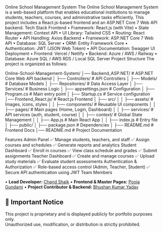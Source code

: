 Online School Management System
The Online School Management System is a web-based platform that enables educational institutions to manage students, teachers, courses, and administrative tasks efficiently. This project includes a React.js-based frontend and an ASP.NET Core 7 Web API backend.
Tech Stack
Frontend
• Framework: React.js (with Vite)
• State Management: Context API
• UI Library: Tailwind CSS
• Routing: React Router
• API Handling: Axios
Backend
• Framework: ASP.NET Core 7 Web API
• Database: SQL Server
• ORM: Entity Framework Core
• Authentication: JWT (JSON Web Token)
• API Documentation: Swagger UI
Deployment
• Frontend: Vercel / Netlify
• Backend: Azure / AWS / Railway
• Database: Azure SQL / AWS RDS / Local SQL Server
Project Structure
The project is organized as follows:

Online-School-Management-System/
│── Backend_ASP.NET/         # ASP.NET Core Web API backend
│   ├── Controllers/         # API Controllers
│   ├── Models/              # Database Models
│   ├── Repositories/        # Data Access Layer
│   ├── Services/            # Business Logic
│   ├── appsettings.json     # Configuration
│   ├── Program.cs           # Main entry point
│   ├── Startup.cs           # Service configuration
│── Frontend_React.js/       # React.js Frontend
│   ├── src/
│   │   ├── assets/          # Images, icons, styles
│   │   ├── components/      # Reusable UI components
│   │   ├── pages/           # Main pages (Home, Login, Dashboard)
│   │   ├── services/        # API services (auth, student, course)
│   │   ├── context/         # Global State Management
│   │   ├── App.js           # Main React App
│   │   ├── index.js         # Entry file
│   ├── public/
│   ├── package.json         # Dependencies
│   ├── README.md            # Frontend Docs
│── README.md                # Project Documentation

Features
Admin Panel
✅ Manage students, teachers, and staff
✅ Assign courses and schedules
✅ Generate reports and analytics
Student Dashboard
✅ Enroll in courses
✅ View class schedule and grades
✅ Submit assignments
Teacher Dashboard
✅ Create and manage courses
✅ Upload study materials
✅ Evaluate student assessments
Authentication & Authorization
✅ Role-based access control (Admin, Teacher, Student)
✅ Secure API authentication using JWT
Team Members


• **Lead Developer:** [Chand Shaik](https://www.linkedin.com/in/chand-shaik-2082b256/)
• **Frontend & Master Pages:** [Pooja Gundami](https://www.linkedin.com/in/pooja-gundami/)
• **Project Contributor & Backend:** [Bhushan Kumar Yadav](https://www.linkedin.com/in/bhushan-kumar-yadav-840200333/)


## 🚨 Important Notice  
This project is proprietary and is displayed publicly for portfolio purposes only.  
Unauthorized use, modification, or distribution is strictly prohibited.  

